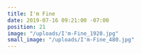 ```yaml
---
title: I'm Fine
date: 2019-07-16 09:21:00 -07:00
position: 21
image: "/uploads/I'm-Fine_1920.jpg"
small_image: "/uploads/I'm-Fine_480.jpg"
---
```


